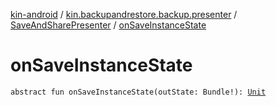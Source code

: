 [kin-android](../../index.md) / [kin.backupandrestore.backup.presenter](../index.md) / [SaveAndSharePresenter](index.md) / [onSaveInstanceState](./on-save-instance-state.md)

# onSaveInstanceState

`abstract fun onSaveInstanceState(outState: Bundle!): `[`Unit`](https://kotlinlang.org/api/latest/jvm/stdlib/kotlin/-unit/index.html)
